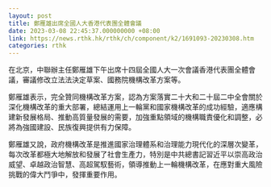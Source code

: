 ```yaml
---
layout: post
title: 鄭雁雄出席全國人大香港代表團全體會議
date: 2023-03-08 22:45:37.000000000 +08:00
link: https://news.rthk.hk/rthk/ch/component/k2/1691093-20230308.htm
categories: rthk
---
```


在北京，中聯辦主任鄭雁雄下午出席十四屆全國人大一次會議香港代表團全體會議，審議修改立法法決定草案、國務院機構改革方案等。

鄭雁雄表示，完全贊同機構改革方案，認為方案落實二十大和二十屆二中全會關於深化機構改革的重大部署，總結運用上一輪黨和國家機構改革的成功經驗，適應構建新發展格局、推動高質量發展的需要，加強重點領域的機構職責優化和調整，必將為強國建設、民族復興提供有力保障。

鄭雁雄又說，政府機構改革是推進國家治理體系和治理能力現代化的深層次變革，每次改革都極大地解放和發展了社會生產力，特別是中共總書記習近平以崇高政治威望、卓越政治智慧、高超駕馭藝術，領導推動上一輪機構改革，在應對重大風險挑戰的偉大鬥爭中，發揮重要作用。
